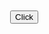 <div style="position: relative; width: 400px; height: 300px;">
    <canvas id="myChart"></canvas>
    <button id="chartButton" style="position: absolute; top: 10px; right: 10px; z-index: 10;">Click</button>
</div>

<script>
    const ctx = document.getElementById('myChart').getContext('2d');
    new Chart(ctx, {
        type: 'bar',
        data: {
            labels: ['A', 'B', 'C'],
            datasets: [{ data: [10, 20, 30] }]
        }
    });
</script>